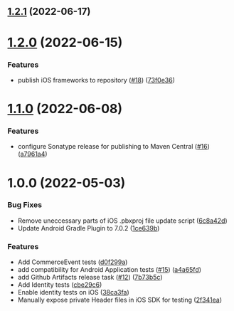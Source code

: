 ## [1.2.1](https://github.com/mParticle/crossplatform-sdk-tests/compare/v1.2.0...v1.2.1) (2022-06-17)

# [1.2.0](https://github.com/mParticle/crossplatform-sdk-tests/compare/v1.1.0...v1.2.0) (2022-06-15)


### Features

* publish iOS frameworks to repository ([#18](https://github.com/mParticle/crossplatform-sdk-tests/issues/18)) ([73f0e36](https://github.com/mParticle/crossplatform-sdk-tests/commit/73f0e36b79bb6a501c9fd182bc540849644b44a1))

# [1.1.0](https://github.com/mParticle/crossplatform-sdk-tests/compare/v1.0.0...v1.1.0) (2022-06-08)


### Features

* configure Sonatype release for publishing to Maven Central ([#16](https://github.com/mParticle/crossplatform-sdk-tests/issues/16)) ([a7961a4](https://github.com/mParticle/crossplatform-sdk-tests/commit/a7961a43f983914e4bdaa17ffc6eb7dc3e7513eb))

# 1.0.0 (2022-05-03)


### Bug Fixes

* Remove uneccessary parts of iOS .pbxproj file update script ([6c8a42d](https://github.com/mParticle/crossplatform-sdk-tests/commit/6c8a42d2676a055e411104e88af317622f00139b))
* Update Android Gradle Plugin to 7.0.2 ([1ce639b](https://github.com/mParticle/crossplatform-sdk-tests/commit/1ce639b875ffeb577595f269570761a17c984aa5))


### Features

* Add CommerceEvent tests ([d0f299a](https://github.com/mParticle/crossplatform-sdk-tests/commit/d0f299a1893eb5e9b88a3b2018fc67c86c2f1476))
* add compatibility for Android Application tests ([#15](https://github.com/mParticle/crossplatform-sdk-tests/issues/15)) ([a4a65fd](https://github.com/mParticle/crossplatform-sdk-tests/commit/a4a65fd9c3932c614f20f2ef214578dcd04f02ef))
* add Github Artifacts release task ([#12](https://github.com/mParticle/crossplatform-sdk-tests/issues/12)) ([7b73b5c](https://github.com/mParticle/crossplatform-sdk-tests/commit/7b73b5cda8cdcc7231baab75d01deecf45bb54ba))
* Add Identity tests ([cbe29c6](https://github.com/mParticle/crossplatform-sdk-tests/commit/cbe29c6f201d6db0990ce0db97acc7499eda5455))
* Enable identity tests on iOS ([38ca3fa](https://github.com/mParticle/crossplatform-sdk-tests/commit/38ca3fa4e37ef8935de8bb3c987bb3676dde8a02))
* Manually expose private Header files in iOS SDK for testing ([2f341ea](https://github.com/mParticle/crossplatform-sdk-tests/commit/2f341ea82547d3cb9880cec248dd2d550df8da71))
